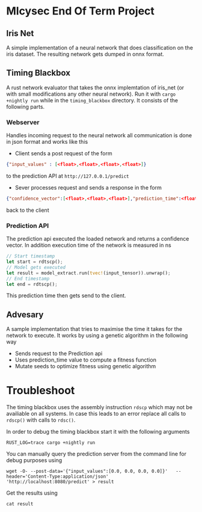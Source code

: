 # Mlcysec End Of Term Project

## Iris Net
A simple implementation of a neural network that does classification on the iris dataset. The resulting network gets dumped in onnx format. 

## Timing Blackbox
A rust network evaluator that takes the onnx implemtation of iris_net (or with small modifications any other neural network). Run it with ```cargo +nightly run``` while in the ```timing_blackbox``` directory. It consists of the following parts. 

### Webserver
Handles incoming request to the neural network all communication is done in json format and works like this
- Client sends a post request of the form 
```json
{"input_values" : [<float>,<float>,<float>,<float>]}
``` 
to the prediction API at ```http://127.0.0.1/predict```
- Sever processes request and sends a response in the form 
```json
{"confidence_vector":[<float>,<float>,<float>],"prediction_time":<float>}
```
back to the client

### Prediction API
The prediction api executed the loaded network and returns a confidence vector. In addition execution time of the network is measured in ns 
```rust
// Start timestamp
let start = rdtscp();
// Model gets executed
let result = model_extract.run(tvec!(input_tensor)).unwrap();
// End timestamp
let end = rdtscp();
```
This prediction time then gets send to the client.

## Advesary
A sample implementation that tries to maximise the time it takes for the network to execute. It works by using a genetic algorithm in the following way
- Sends request to the Prediction api
- Uses prediction_time value to compute a fitness function
- Mutate seeds to optimize fitness using genetic algorithm

# Troubleshoot
The timing blackbox uses the assembly instruction ```rdscp``` which may not be availiable on all systems. In case this leads to an error replace all calls to ```rdscp()``` with calls to ```rdsc()```.

In order to debug the timing blackbox start it with the following arguments
```
RUST_LOG=trace cargo +nightly run
```

You can manually query the prediction server from the command line for debug purposes using 
```
wget -O- --post-data='{"input_values":[0.0, 0.0, 0.0, 0.0]}'   --header='Content-Type:application/json'  'http://localhost:8080/predict' > result
```
Get the results using
```
cat result
```